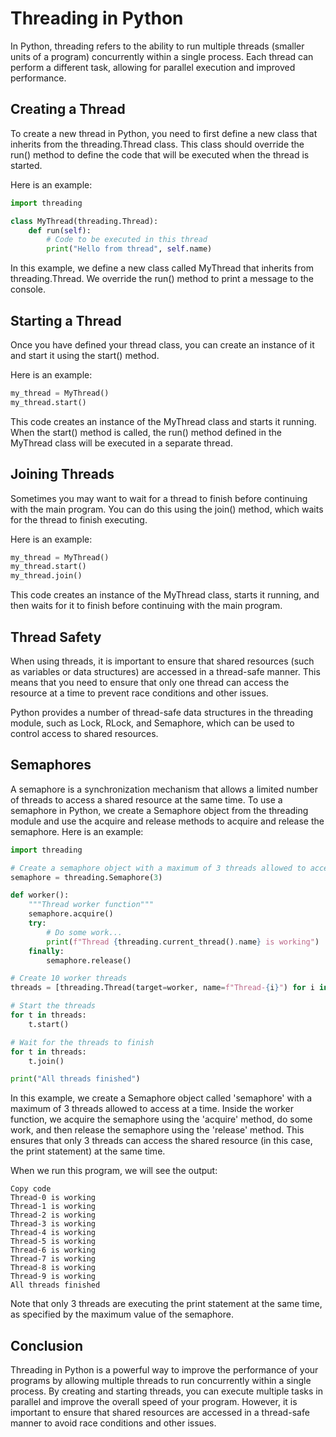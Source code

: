 # Threading in Python

In Python, threading refers to the ability to run multiple threads (smaller units of a program) concurrently within a single process. Each thread can perform a different task, allowing for parallel execution and improved performance.

## Creating a Thread

To create a new thread in Python, you need to first define a new class that inherits from the threading.Thread class. This class should override the run() method to define the code that will be executed when the thread is started.

Here is an example:

````python
import threading

class MyThread(threading.Thread):
    def run(self):
        # Code to be executed in this thread
        print("Hello from thread", self.name)
````

In this example, we define a new class called MyThread that inherits from threading.Thread. We override the run() method to print a message to the console.

## Starting a Thread

Once you have defined your thread class, you can create an instance of it and start it using the start() method.

Here is an example:

````python
my_thread = MyThread()
my_thread.start()
````

This code creates an instance of the MyThread class and starts it running. When the start() method is called, the run() method defined in the MyThread class will be executed in a separate thread.

## Joining Threads

Sometimes you may want to wait for a thread to finish before continuing with the main program. You can do this using the join() method, which waits for the thread to finish executing.

Here is an example:

````python
my_thread = MyThread()
my_thread.start()
my_thread.join()
````

This code creates an instance of the MyThread class, starts it running, and then waits for it to finish before continuing with the main program.

## Thread Safety

When using threads, it is important to ensure that shared resources (such as variables or data structures) are accessed in a thread-safe manner. This means that you need to ensure that only one thread can access the resource at a time to prevent race conditions and other issues.

Python provides a number of thread-safe data structures in the threading module, such as Lock, RLock, and Semaphore, which can be used to control access to shared resources.

## Semaphores

A semaphore is a synchronization mechanism that allows a limited number of threads to access a shared resource at the same time. To use a semaphore in Python, we create a Semaphore object from the threading module and use the acquire and release methods to acquire and release the semaphore. Here is an example:

````python
import threading

# Create a semaphore object with a maximum of 3 threads allowed to access at a time
semaphore = threading.Semaphore(3)

def worker():
    """Thread worker function"""
    semaphore.acquire()
    try:
        # Do some work...
        print(f"Thread {threading.current_thread().name} is working")
    finally:
        semaphore.release()

# Create 10 worker threads
threads = [threading.Thread(target=worker, name=f"Thread-{i}") for i in range(10)]

# Start the threads
for t in threads:
    t.start()

# Wait for the threads to finish
for t in threads:
    t.join()

print("All threads finished")
````

In this example, we create a Semaphore object called 'semaphore' with a maximum of 3 threads allowed to access at a time. Inside the worker function, we acquire the semaphore using the 'acquire' method, do some work, and then release the semaphore using the 'release' method. This ensures that only 3 threads can access the shared resource (in this case, the print statement) at the same time.

When we run this program, we will see the output:

````console
Copy code
Thread-0 is working
Thread-1 is working
Thread-2 is working
Thread-3 is working
Thread-4 is working
Thread-5 is working
Thread-6 is working
Thread-7 is working
Thread-8 is working
Thread-9 is working
All threads finished
````

Note that only 3 threads are executing the print statement at the same time, as specified by the maximum value of the semaphore.

## Conclusion

Threading in Python is a powerful way to improve the performance of your programs by allowing multiple threads to run concurrently within a single process. By creating and starting threads, you can execute multiple tasks in parallel and improve the overall speed of your program. However, it is important to ensure that shared resources are accessed in a thread-safe manner to avoid race conditions and other issues.
